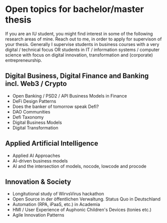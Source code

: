 # Open topics for bachelor/master thesis

If you are an IU student, you might find interest in some of the following research areas of mine. Reach out to me, in order to apply for supervison of your thesis. Generally I supervise students in business courses with a very digital / technical focus OR students in IT / information systems / computer science with focus on digital innovation, transformation and (corporate) entrepreneurship.

## Digital Business, Digital Finance and Banking incl. Web3 / Crypto
- Open Banking / PSD2 / API Business Models in Finance
- DeFi Design Patterns
- Does the banker of tomorrow speak Defi?
- DAO Communities
- Defi Taxonomy
- Digital Business Models
- Digital Transformation

## Applied Artificial Intelligence
- Applied AI Approaches
- AI-driven business models
- AI and the intersection of models, nocode, lowcode and procode

## Innovation & Society
- Longitutional study of WirvsVirus hackathon
- Open Source in der öffentlichen Verwaltung. Status Quo in Deutschland
- Automation (RPA, iPaaS, etc.) in Academia
- HMI / User Experience of Auphonic Children's Devices (tonies etc.)
- Agile Innovation Patterns
